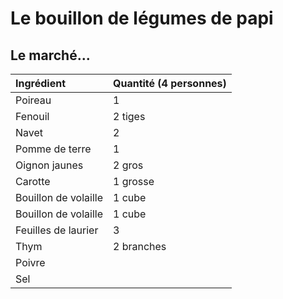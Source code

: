 # Le bouillon de légumes de papi


## Le marché...

|  Ingrédient                      | Quantité (4 personnes)|
| :--------------------------------| :------------------   |
| Poireau                          | 1                     |
| Fenouil                          | 2 tiges               |
| Navet                            | 2                     |
| Pomme de terre                   | 1                     |
| Oignon jaunes                    | 2 gros                |
| Carotte                          | 1 grosse              |
| Bouillon de volaille             | 1 cube                |
| Bouillon de volaille             | 1 cube                |
| Feuilles de laurier              | 3                     |
| Thym                             | 2 branches            |
| Poivre                           |                       |
| Sel                              |                       |